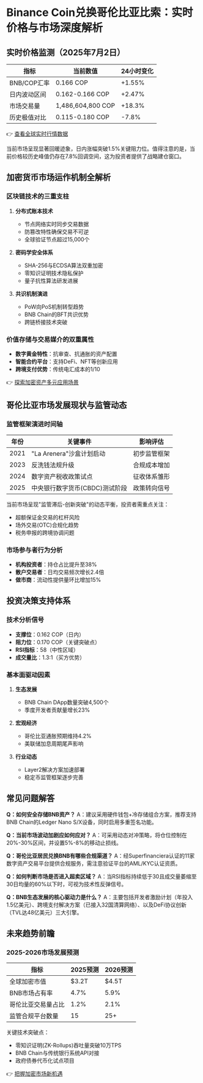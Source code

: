 # Binance Coin兑换哥伦比亚比索：实时价格与市场深度解析

## 实时价格监测（2025年7月2日）

| 指标                | 当前数值          | 24小时变化 |
|---------------------|-------------------|------------|
| BNB/COP汇率         | 0.166 COP         | +1.55%     |
| 日内波动区间        | 0.162-0.166 COP   | +2.47%     |
| 市场交易量          | 1,486,604,800 COP | +18.3%     |
| 历史极值对比        | 0.115-0.180 COP   | -7.8%      |

👉 [查看全球实时行情数据](https://bit.ly/okx_welcome)

当前市场呈现显著回暖迹象，日内涨幅突破1.5%关键阻力位。值得注意的是，当前价格较历史峰值仍存在7.8%回调空间，这为投资者提供了战略建仓窗口。

## 加密货币市场运作机制全解析

### 区块链技术的三重支柱
1. **分布式账本技术**
   - 节点网络实时同步交易数据
   - 防篡改特性确保交易不可逆
   - 全球验证节点超过15,000个

2. **密码学安全体系**
   - SHA-256与ECDSA算法双重加密
   - 零知识证明技术隐私保护
   - 量子抗性算法研发进展

3. **共识机制演进**
   - PoW向PoS机制转型趋势
   - BNB Chain的BFT共识优势
   - 跨链桥接技术突破

### 价值存储与交易媒介的双重属性
- **数字黄金特性**：抗审查、抗通胀的资产配置
- **智能合约平台**：支持DeFi、NFT等创新应用
- **跨境支付优势**：传统电汇成本的1/10

👉 [探索加密资产多元应用场景](https://bit.ly/okx_welcome)

## 哥伦比亚市场发展现状与监管动态

### 监管框架演进时间轴
| 年份   | 关键事件                         | 影响评估       |
|--------|----------------------------------|----------------|
| 2021   | "La Arenera"沙盒计划启动         | 初步监管框架   |
| 2023   | 反洗钱法规升级                   | 合规成本增加   |
| 2024   | 数字资产税收政策试点             | 征收体系雏形   |
| 2025   | 中央银行数字货币(CBDC)测试阶段   | 政策转向信号   |

当前市场呈现"监管滞后-创新突破"的动态平衡，投资者需重点关注：
- 超额保证金交易的杠杆风险
- 场外交易(OTC)合规化趋势
- 税务申报的跨境协调问题

### 市场参与者行为分析
- **机构投资者**：持仓占比提升至38%
- **散户交易者**：日均交易频次增长2.4倍
- **做市商**：流动性提供量环比增加15%

## 投资决策支持体系

### 技术分析信号
- **支撑位**：0.162 COP（日内）
- **阻力位**：0.170 COP（关键突破点）
- **RSI指标**：58（中性区域）
- **成交量比**：1.3:1（买方优势）

### 基本面驱动因素
1. **生态发展**
   - BNB Chain DApp数量突破4,500个
   - 季度开发者贡献量增长23%

2. **宏观经济**
   - 哥伦比亚通胀预期维持4.2%
   - 美联储加息周期尾声影响

3. **行业动态**
   - Layer2解决方案加速部署
   - 稳定币监管框架逐步完善

## 常见问题解答

**Q：如何安全存储BNB资产？**
A：建议采用硬件钱包+冷存储组合方案，推荐支持BNB Chain的Ledger Nano S/X设备，同时启用多重签名功能。

**Q：当前市场波动加剧应如何应对？**
A：可采用动态对冲策略，将仓位控制在20%-30%区间，并设置5%-8%的移动止损线。

**Q：哥伦比亚居民兑换BNB有哪些合规渠道？**
A：经Superfinanciera认证的11家数字资产交易平台提供合规服务，需注意验证平台的AML/KYC认证资质。

**Q：如何判断市场是否进入超卖区域？**
A：当RSI指标持续低于30且成交量萎缩至30日均量的60%以下时，可视为技术性反弹信号。

**Q：BNB生态发展的核心驱动力是什么？**
A：主要包括开发者激励计划（年投入1.5亿美元）、跨境支付解决方案（已接入32国清算网络）、以及DeFi协议创新（TVL达48亿美元）三大引擎。

## 未来趋势前瞻

### 2025-2026市场发展预测
| 指标                | 2025预测 | 2026预测 |
|---------------------|----------|----------|
| 全球加密市值        | $3.2T    | $4.5T    |
| BNB市场占有率       | 4.7%     | 5.9%     |
| 哥伦比亚交易量占比  | 1.2%     | 2.1%     |
| 监管合规平台数量    | 15       | 25+      |

关键技术突破点：
- 零知识证明(ZK-Rollups)吞吐量突破10万TPS
- BNB Chain与传统银行系统API对接
- 政府债券代币化试点项目

👉 [把握加密市场新机遇](https://bit.ly/okx_welcome)
